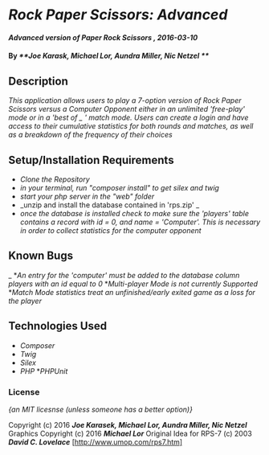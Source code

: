 # _Rock Paper Scissors: Advanced_

#### _Advanced version of Paper Rock Scissors , 2016-03-10_

#### By _**Joe Karask, Michael Lor, Aundra Miller, Nic Netzel **_

## Description

_This application allows users to play a 7-option version of Rock Paper Scissors versus a Computer Opponent either in an unlimited 'free-play' mode or in a 'best of _ ' match mode. Users can create a login and have access to their cumulative statistics for both rounds and matches, as well as a breakdown of the frequency of their choices_

## Setup/Installation Requirements

* _Clone the Repository_
* _in your terminal, run "composer install"   to get silex and twig_
* _start your php server in the "web" folder_
* _unzip and install the database contained in 'rps.zip' _
* _once the database is installed check to make sure the 'players' table contains a record with id = 0, and name = 'Computer'. This is necessary in order to collect statistics for the computer opponent_



## Known Bugs

_
    *_An entry for the 'computer' must be added to the database column players with an id equal to 0_
    *_Multi-player Mode is not currently Supported_
    *_Match Mode statistics treat an unfinished/early exited game as a loss for the player_



## Technologies Used


* _Composer_
* _Twig_
* _Silex_
* _PHP_
*_PHPUnit_


### License

*{an MIT licesnse (unless someone has a better option)}*

Copyright (c) 2016 **_Joe Karasek, Michael Lor, Aundra Miller, Nic Netzel_**
Graphics Copyright (c) 2016 **_Michael Lor_**
Original Idea for RPS-7 (c) 2003 **_David C. Lovelace_** [http://www.umop.com/rps7.htm]
